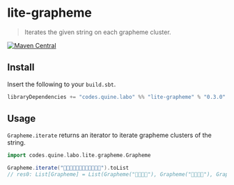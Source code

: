 # lite-grapheme

> Iterates the given string on each grapheme cluster.

[![Maven Central](https://img.shields.io/maven-central/v/codes.quine.labo/lite-grapheme_2.13?logo=scala&style=for-the-badge)](https://search.maven.org/artifact/codes.quine.labo/lite-grapheme_2.13)


## Install

Insert the following to your `build.sbt`.

```sbt
libraryDependencies += "codes.quine.labo" %% "lite-grapheme" % "0.3.0"
```

## Usage

`Grapheme.iterate` returns an iterator to iterate grapheme clusters of the string.

```scala
import codes.quine.labo.lite.grapheme.Grapheme

Grapheme.iterate("👨‍👨‍👧‍👦👩‍👩‍👧‍👦👨‍👨‍👧‍👦").toList
// res0: List[Grapheme] = List(Grapheme("👨‍👨‍👧‍👦"), Grapheme("👩‍👩‍👧‍👦"), Grapheme("👨‍👨‍👧‍👦"))
```
